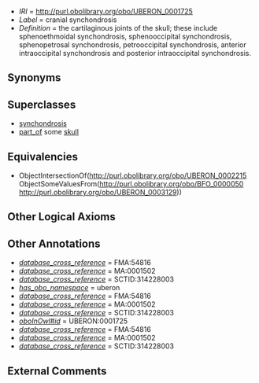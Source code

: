  * *IRI* = http://purl.obolibrary.org/obo/UBERON_0001725
 * *Label* = cranial synchondrosis
 * *Definition* = the cartilaginous joints of the skull; these include sphenoethmoidal synchondrosis, sphenooccipital synchondrosis, sphenopetrosal synchondrosis, petrooccipital synchondrosis, anterior intraoccipital synchondrosis and posterior intraoccipital synchondrosis.

## Synonyms


## Superclasses

 * [synchondrosis](../../UBERON/15/UBERON_0002215.md)
 * [part_of](../../BFO/50/BFO_0000050.md) some [skull](../../UBERON/29/UBERON_0003129.md)

## Equivalencies

 * ObjectIntersectionOf(<http://purl.obolibrary.org/obo/UBERON_0002215> ObjectSomeValuesFrom(<http://purl.obolibrary.org/obo/BFO_0000050> <http://purl.obolibrary.org/obo/UBERON_0003129>))

## Other Logical Axioms


## Other Annotations

 * *[database_cross_reference](../../ef/oboInOwl#hasDbXref.md)* = FMA:54816
 * *[database_cross_reference](../../ef/oboInOwl#hasDbXref.md)* = MA:0001502
 * *[database_cross_reference](../../ef/oboInOwl#hasDbXref.md)* = SCTID:314228003
 * *[has_obo_namespace](../../ce/oboInOwl#hasOBONamespace.md)* = uberon
 * *[database_cross_reference](../../ef/oboInOwl#hasDbXref.md)* = FMA:54816
 * *[database_cross_reference](../../ef/oboInOwl#hasDbXref.md)* = MA:0001502
 * *[database_cross_reference](../../ef/oboInOwl#hasDbXref.md)* = SCTID:314228003
 * *[oboInOwl#id](../../id/oboInOwl#id.md)* = UBERON:0001725
 * *[database_cross_reference](../../ef/oboInOwl#hasDbXref.md)* = FMA:54816
 * *[database_cross_reference](../../ef/oboInOwl#hasDbXref.md)* = MA:0001502
 * *[database_cross_reference](../../ef/oboInOwl#hasDbXref.md)* = SCTID:314228003

## External Comments


